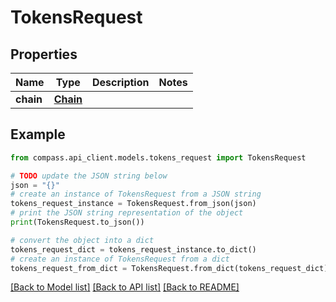 # TokensRequest


## Properties

Name | Type | Description | Notes
------------ | ------------- | ------------- | -------------
**chain** | [**Chain**](Chain.md) |  | 

## Example

```python
from compass.api_client.models.tokens_request import TokensRequest

# TODO update the JSON string below
json = "{}"
# create an instance of TokensRequest from a JSON string
tokens_request_instance = TokensRequest.from_json(json)
# print the JSON string representation of the object
print(TokensRequest.to_json())

# convert the object into a dict
tokens_request_dict = tokens_request_instance.to_dict()
# create an instance of TokensRequest from a dict
tokens_request_from_dict = TokensRequest.from_dict(tokens_request_dict)
```
[[Back to Model list]](../README.md#documentation-for-models) [[Back to API list]](../README.md#documentation-for-api-endpoints) [[Back to README]](../README.md)



